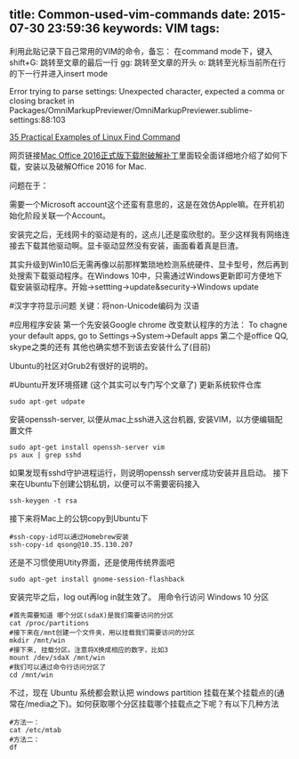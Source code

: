 title: Common-used-vim-commands
date: 2015-07-30 23:59:36
keywords: VIM
tags:
---

利用此贴记录下自己常用的VIM的命令，备忘：
在command mode下，键入
shift+G:    跳转至文章的最后一行
gg:         跳转至文章的开头
o:          跳转至光标当前所在行的下一行并进入insert mode


Error trying to parse settings: Unexpected character, expected a comma or closing bracket in Packages/OmniMarkupPreviewer/OmniMarkupPreviewer.sublime-settings:88:103

[35 Practical Examples of Linux Find Command](http://www.tecmint.com/35-practical-examples-of-linux-find-command/)



网页链接[Mac Office 2016正式版下载附破解补丁](http://www.ruanman.net/archives/7623.html#comments)里面较全面详细地介绍了如何下载，安装以及破解Office 2016 for Mac.



问题在于：



需要一个Microsoft account这个还蛮有意思的，这是在效仿Apple嘛。在开机初始化阶段关联一个Account。

安装完之后，无线网卡的驱动是有的，这点儿还是蛮欣慰的。至少这样我有网络连接去下载其他驱动啊。显卡驱动显然没有安装，画面看着真是巨渣。

其实升级到Win10后无需再像以前那样繁琐地检测系统硬件、显卡型号，然后再到处搜索下载驱动程序。在Windows 10中，只需通过Windows更新即可方便地下载安装驱动程序。开始->settting->update&security->Windows update



#汉字字符显示问题
关键：将non-Unicode编码为 汉语

#应用程序安装 
第一个先安装Google chrome
改变默认程序的方法：
To chagne your default apps, go to Settings->System->Default apps
第二个是office
QQ, skype之类的还有
其他也确实想不到该去安装什么了(目前)

Ubuntu的社区对Grub2有很好的说明的。

#Ubuntu开发环境搭建
(这个其实可以专门写个文章了)
更新系统软件仓库
```shell
sudo apt-get udpate
```
安装openssh-server, 以便从mac上ssh进入这台机器, 安装VIM，以方便编辑配置文件
```shell
sudo apt-get install openssh-server vim
ps aux | grep sshd
```
如果发现有sshd守护进程运行，则说明openssh server成功安装并且启动。
接下来在Ubuntu下创建公钥私钥，以便可以不需要密码接入
```shell
ssh-keygen -t rsa
```
接下来将Mac上的公钥copy到Ubuntu下
```shell
#ssh-copy-id可以通过Homebrew安装
ssh-copy-id qsong@10.35.130.207
```
还是不习惯使用Utity界面，还是使用传统界面吧
```shell
sudo apt-get install gnome-session-flashback
```
安装完毕之后，log out再log in就生效了。
用命令行访问 Windows 10 分区
```shell
#首先需要知道 哪个分区(sdaX)是我们需要访问的分区
cat /proc/partitions
#接下来在/mnt创建一个文件夹，用以挂载我们需要访问的分区
mkdir /mnt/win
#接下来, 挂载分区。注意将X换成相应的数字，比如3
mount /dev/sdaX /mnt/win
#我们可以通过命令行访问分区了
cd /mnt/win
```
不过，现在 Ubuntu 系统都会默认把 windows partition 挂载在某个挂载点的(通常在/media之下)。如何获取哪个分区挂载哪个挂载点之下呢？有以下几种方法
```shell
#方法一：
cat /etc/mtab
#方法二：
df
```




